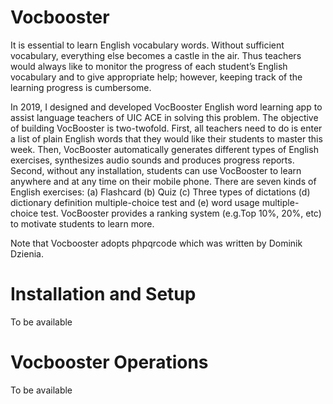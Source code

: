 # Vocbooster
 It is essential to learn English vocabulary words. Without sufficient vocabulary, everything else becomes a castle in the air. 
 Thus teachers would always like to monitor the progress of each student’s English vocabulary and to give appropriate help; 
 however, keeping track of the learning progress is cumbersome. 
 
 In 2019, I designed and developed VocBooster English word learning app to assist language teachers of UIC ACE in solving this problem. 
 The objective of building VocBooster is two-twofold. First, all teachers need to do is enter a list of plain English words that 
 they would like their students to master this week. Then, VocBooster automatically generates different types of English exercises, 
 synthesizes audio sounds and produces progress reports. Second, without any installation, 
 students can use VocBooster to learn anywhere and at any time on their mobile phone. There are seven kinds of English exercises: 
 (a) Flashcard (b) Quiz (c) Three types of dictations (d) dictionary definition multiple-choice test and 
 (e) word usage multiple-choice test. VocBooster provides a ranking system (e.g.Top 10%, 20%, etc) to motivate students to learn more.


 Note that Vocbooster adopts phpqrcode which was written by Dominik Dzienia. 
 
 # Installation and Setup
 
 To be available
 
 # Vocbooster Operations
 
 To be available
